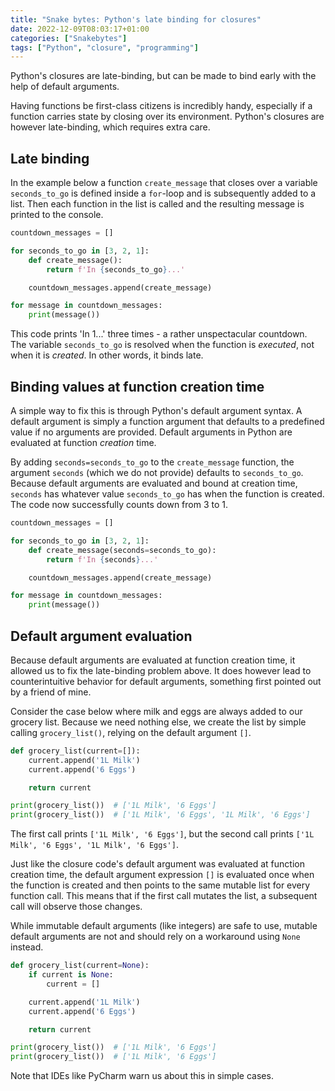 ```yaml
---
title: "Snake bytes: Python's late binding for closures"
date: 2022-12-09T08:03:17+01:00
categories: ["Snakebytes"]
tags: ["Python", "closure", "programming"]
---
```


Python's closures are late-binding, but can be made to bind early with the help of default arguments.

<!--more-->

Having functions be first-class citizens is incredibly handy, especially if a function carries state by closing over
its environment. Python's closures are however late-binding, which requires extra care.

## Late binding

In the example below a function `create_message` that closes over a variable `seconds_to_go` is defined inside a 
`for`-loop and is subsequently added to a list. Then each function in the list is called and the resulting message
is printed to the console.

```python
countdown_messages = []

for seconds_to_go in [3, 2, 1]:
    def create_message():
        return f'In {seconds_to_go}...'

    countdown_messages.append(create_message)

for message in countdown_messages:
    print(message())
```

This code prints 'In 1...' three times - a rather unspectacular countdown. The variable `seconds_to_go` is
resolved when the function is _executed_, not when it is _created_. In other words, it binds late.

## Binding values at function creation time

A simple way to fix this is through Python's default argument syntax. A default argument is simply a function argument
that defaults to a predefined value if no arguments are provided. Default arguments in Python are evaluated at function
_creation_ time.

By adding `seconds=seconds_to_go` to the `create_message` function, the argument `seconds` (which we do not provide)
defaults to `seconds_to_go`. Because default arguments are evaluated and bound at creation time, `seconds` has
whatever value `seconds_to_go` has when the function is created. The code now successfully counts down from 3 to 1.

```python
countdown_messages = []

for seconds_to_go in [3, 2, 1]:
    def create_message(seconds=seconds_to_go):
        return f'In {seconds}...'

    countdown_messages.append(create_message)

for message in countdown_messages:
    print(message())
```

## Default argument evaluation

Because default arguments are evaluated at function creation time, it allowed us to fix the late-binding problem above.
It does however lead to counterintuitive behavior for default arguments, something first pointed out by
a friend of mine.

Consider the case below where milk and eggs are always added to our grocery list. Because we need nothing else, we
create the list by simple calling `grocery_list()`, relying on the default argument `[]`.

```python
def grocery_list(current=[]):
    current.append('1L Milk')
    current.append('6 Eggs')

    return current

print(grocery_list())  # ['1L Milk', '6 Eggs']
print(grocery_list())  # ['1L Milk', '6 Eggs', '1L Milk', '6 Eggs']
```

The first call prints `['1L Milk', '6 Eggs']`, but the second call prints `['1L Milk', '6 Eggs', '1L Milk', '6 Eggs']`.

Just like the closure code's default argument was evaluated at function creation time, the default argument expression
`[]` is evaluated once when the function is created and then points to the same mutable list for every function call.
This means that if the first call mutates the list, a subsequent call will observe those changes.

While immutable default arguments (like integers) are safe to use, mutable default arguments are not and should rely on a
workaround using `None` instead.

```python
def grocery_list(current=None):
    if current is None:
        current = []

    current.append('1L Milk')
    current.append('6 Eggs')

    return current

print(grocery_list())  # ['1L Milk', '6 Eggs']
print(grocery_list())  # ['1L Milk', '6 Eggs']
```

Note that IDEs like PyCharm warn us about this in simple cases.
